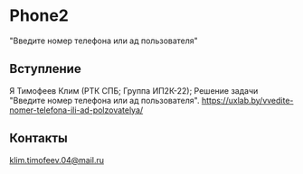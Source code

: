 # Phone2
"Введите номер телефона или ад пользователя"
## Вступление
Я Тимофеев Клим (РТК СПБ; Группа ИП2К-22); Решение задачи "Введите номер телефона или ад пользователя". 
https://uxlab.by/vvedite-nomer-telefona-ili-ad-polzovatelya/
## Контакты
klim.timofeev.04@mail.ru
